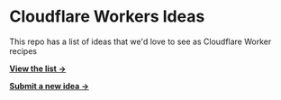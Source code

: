 # Cloudflare Workers Ideas

This repo has a list of ideas that we'd love to see as Cloudflare Worker recipes

__[View the list →](https://github.com/cloudflare-apps/cloudflare-workers-ideas/issues)__

__[Submit a new idea →](https://github.com/cloudflare-apps/cloudflare-workers-ideas/issues/new)__
